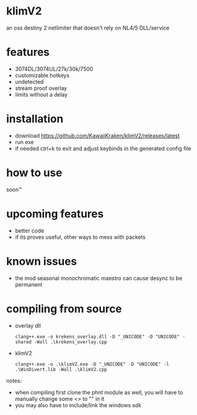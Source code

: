 # klimV2
an oss destiny 2 netlimiter that doesn't rely on NL4/5 DLL/service

# features
- 3074DL/3074UL/27k/30k/7500
- customizable hotkeys
- undetected
- stream proof overlay 
- limits without a delay 
 
# installation
- download https://github.com/KawaiiKraken/klimV2/releases/latest
- run exe 
- if needed ctrl+k to exit and adjust keybinds in the generated config file

# how to use
  soon™
  
# upcoming features
- better code
- if its proves useful, other ways to mess with packets

# known issues
- the mod seasonal monochromatic maestro can cause desync to be permanent 

# compiling from source
- overlay dll
  ```
  clang++.exe -o krekens_overlay.dll -D "_UNICODE" -D "UNICODE" -shared -Wall .\krekens_overlay.cpp
  ```
- klimV2
  ```
  clang++.exe -o .\klimV2.exe -D "_UNICODE" -D "UNICODE" -l .\WinDivert.lib -Wall .\klimV2.cpp
  ```
notes: 
- when compiling first clone the phnt module as well, you will have to manually change some <> to "" in it
- you may also have to include/link the windows sdk 

